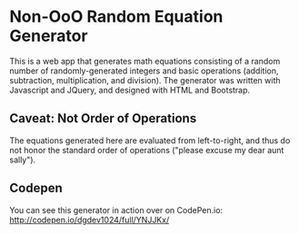 # Non-OoO Random Equation Generator
This is a web app that generates math equations consisting of a random number of
randomly-generated integers and basic operations (addition, subtraction, multiplication,
and division). The generator was written with Javascript and JQuery, and designed with
HTML and Bootstrap.

## Caveat: Not Order of Operations
The equations generated here are evaluated from left-to-right, and thus do not honor
the standard order of operations ("please excuse my dear aunt sally").

## Codepen
You can see this generator in action over on CodePen.io:
http://codepen.io/dgdev1024/full/YNJJKx/
